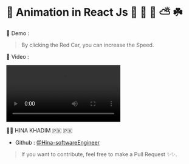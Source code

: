 # 🔘 Animation in React Js 🏡 🏢 🚗 ⛅️ ☘️

🔘 Demo :

> By clicking the Red Car, you can increase the Speed.

🔘 Video :

![City scene Showing](./gif/anim.mp4)

👩‍💻 HINA KHADIM 🇵🇰 🇵🇰

- Github : [@Hina-softwareEngineer](https://github.com/Hina-softwareEngineer)

> If you want to contribute, feel free to make a Pull Request ✨✨.
